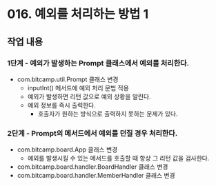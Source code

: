 # 016. 예외를 처리하는 방법 1

## 작업 내용

### 1단계 - 예외가 발생하는 Prompt 클래스에서 예외를 처리한다.

- com.bitcamp.util.Prompt 클래스 변경
  - inputInt() 메서드에 예외 처리 문법 적용
  - 예외가 발생하면 리턴 값으로 예외 상황을 알린다.
  - 예외 정보를 즉시 출력한다.
    - 호출자가 원하는 방식으로 출력하지 못하는 문제가 있다.

### 2단계 - Prompt의 메서드에서 예외를 던질 경우 처리한다.

- com.bitcamp.board.App 클래스 변경
  - 예외를 발생시킬 수 있는 메서드를 호출할 때 항상 그 리턴 값을 검사한다.
- com.bitcamp.board.handler.BoardHandler 클래스 변경
- com.bitcamp.board.handler.MemberHandler 클래스 변경